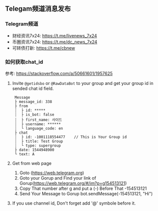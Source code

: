 ## Telegam频道消息发布

### Telegram频道

* 财经资讯7x24: <https://t.me/livenews_7x24>
* 币圈资讯7x24:  <https://t.me/dc_news_7x24>
* 可转债打新: <https://t.me/cbnew>


### 如何获取chat_id

参考: <https://stackoverflow.com/a/50661601/1957625>

1. Invite `@getidsbo` or `@RawDataBot` to your group and get your group id in sended chat id field.

        Message
        ├ message_id: 338
        ├ from
        ┊  ├ id: *****
        ┊  ├ is_bot: false
        ┊  ├ first_name: 사이드
        ┊  ├ username: ******
        ┊  └ language_code: en
        ├ chat
        ┊  ├ id: -1001118554477    // This is Your Group id
        ┊  ├ title: Test Group
        ┊  └ type: supergroup
        ├ date: 1544948900
        └ text: A
2. Get from web page
    1. Goto (https://web.telegram.org)
    2. Goto your Gorup and Find your link of Gorup(https://web.telegram.org/#/im?p=g154513121)
    3. Copy That number after g and put a (-) Before That -154513121
    4. Send Your Message to Gorup bot.sendMessage(-154513121, "Hi")

3. If you use channel id, Don't forget add '@' symbole before it.
